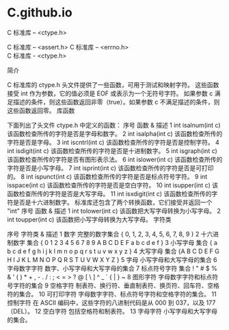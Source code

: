 # C.github.io

C 标准库 – <ctype.h>

 C 标准库 – <assert.h> C 标准库 – <errno.h>  
C 标准库 - <ctype.h>

简介

C 标准库的 ctype.h 头文件提供了一些函数，可用于测试和映射字符。
这些函数接受 int 作为参数，它的值必须是 EOF 或表示为一个无符号字符。
如果参数 c 满足描述的条件，则这些函数返回非零（true）。如果参数 c 不满足描述的条件，则这些函数返回零。
库函数

下面列出了头文件 ctype.h 中定义的函数：
序号	函数 & 描述
1	int isalnum(int c)
该函数检查所传的字符是否是字母和数字。
2	int isalpha(int c)
该函数检查所传的字符是否是字母。
3	int iscntrl(int c)
该函数检查所传的字符是否是控制字符。
4	int isdigit(int c)
该函数检查所传的字符是否是十进制数字。
5	int isgraph(int c)
该函数检查所传的字符是否有图形表示法。
6	int islower(int c)
该函数检查所传的字符是否是小写字母。
7	int isprint(int c)
该函数检查所传的字符是否是可打印的。
8	int ispunct(int c)
该函数检查所传的字符是否是标点符号字符。
9	int isspace(int c)
该函数检查所传的字符是否是空白字符。
10	int isupper(int c)
该函数检查所传的字符是否是大写字母。
11	int isxdigit(int c)
该函数检查所传的字符是否是十六进制数字。
标准库还包含了两个转换函数，它们接受并返回一个 "int"
序号	函数 & 描述
1	int tolower(int c)
该函数把大写字母转换为小写字母。
2	int toupper(int c)
该函数把小写字母转换为大写字母。
字符类

序号	字符类 & 描述
1	数字
完整的数字集合 { 0, 1, 2, 3, 4, 5, 6, 7, 8, 9 }
2	十六进制数字
集合 { 0 1 2 3 4 5 6 7 8 9 A B C D E F a b c d e f }
3	小写字母
集合 { a b c d e f g h i j k l m n o p q r s t u v w x y z }
4	大写字母
集合 {A B C D E F G H I J K L M N O P Q R S T U V W X Y Z }
5	字母
小写字母和大写字母的集合
6	字母数字字符
数字、小写字母和大写字母的集合
7	标点符号字符
集合 ! " # $ % & ' ( ) * + , - . / : ; < = > ? @ [ \ ] ^ _ ` { | } ~
8	图形字符
字母数字字符和标点符号字符的集合
9	空格字符
制表符、换行符、垂直制表符、换页符、回车符、空格符的集合。
10	可打印字符
字母数字字符、标点符号字符和空格字符的集合。
11	控制字符
在 ASCII 编码中，这些字符的八进制代码是从 000 到 037，以及 177（DEL）。
12	空白字符
包括空格符和制表符。
13	字母字符
小写字母和大写字母的集合。
